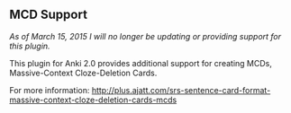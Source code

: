 MCD Support
-----------

*As of March 15, 2015 I will no longer be updating or providing support for this plugin.*

This plugin for Anki 2.0 provides additional support for creating MCDs, Massive-Context Cloze-Deletion Cards.

For more information: http://plus.ajatt.com/srs-sentence-card-format-massive-context-cloze-deletion-cards-mcds
